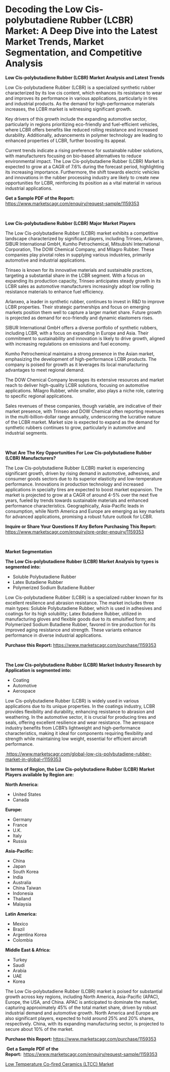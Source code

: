 <p><h1>Decoding the Low Cis-polybutadiene Rubber (LCBR) Market: A Deep Dive into the Latest Market Trends, Market Segmentation, and Competitive Analysis</h1></p><p><strong>Low Cis-polybutadiene Rubber (LCBR) Market Analysis and Latest Trends</strong></p>
<p><p>Low Cis-polybutadiene Rubber (LCBR) is a specialized synthetic rubber characterized by its low cis content, which enhances its resistance to wear and improves its performance in various applications, particularly in tires and industrial products. As the demand for high-performance materials increases, the LCBR market is witnessing significant growth. </p><p>Key drivers of this growth include the expanding automotive sector, particularly in regions prioritizing eco-friendly and fuel-efficient vehicles, where LCBR offers benefits like reduced rolling resistance and increased durability. Additionally, advancements in polymer technology are leading to enhanced properties of LCBR, further boosting its appeal. </p><p>Current trends indicate a rising preference for sustainable rubber solutions, with manufacturers focusing on bio-based alternatives to reduce environmental impact. The Low Cis-polybutadiene Rubber (LCBR) Market is expected to grow at a CAGR of 7.6% during the forecast period, highlighting its increasing importance. Furthermore, the shift towards electric vehicles and innovations in the rubber processing industry are likely to create new opportunities for LCBR, reinforcing its position as a vital material in various industrial applications.</p></p>
<p><strong>Get a Sample PDF of the Report:&nbsp;</strong> <a href="https://www.marketscagr.com/enquiry/request-sample/1159353?utm_campaign=1868&utm_medium=2&utm_source=Github&utm_content=ia&utm_term=01022025&utm_id=low-cis-polybutadiene-rubber-lcbr">https://www.marketscagr.com/enquiry/request-sample/1159353</a></p>
<p>&nbsp;</p>
<p><strong>Low Cis-polybutadiene Rubber (LCBR) Major Market Players</strong></p>
<p><p>The Low Cis-polybutadiene Rubber (LCBR) market exhibits a competitive landscape characterized by significant players, including Trinseo, Arlanxeo, SIBUR International GmbH, Kumho Petrochemical, Mitsubishi International Corporation, The DOW Chemical Company, and Milagro Rubber. These companies play pivotal roles in supplying various industries, primarily automotive and industrial applications.</p><p>Trinseo is known for its innovative materials and sustainable practices, targeting a substantial share in the LCBR segment. With a focus on expanding its production capacity, Trinseo anticipates steady growth in its LCBR sales as automotive manufacturers increasingly adopt low rolling resistance materials to enhance fuel efficiency.</p><p>Arlanxeo, a leader in synthetic rubber, continues to invest in R&D to improve LCBR properties. Their strategic partnerships and focus on emerging markets position them well to capture a larger market share. Future growth is projected as demand for eco-friendly and dynamic elastomers rises.</p><p>SIBUR International GmbH offers a diverse portfolio of synthetic rubbers, including LCBR, with a focus on expanding in Europe and Asia. Their commitment to sustainability and innovation is likely to drive growth, aligned with increasing regulations on emissions and fuel economy.</p><p>Kumho Petrochemical maintains a strong presence in the Asian market, emphasizing the development of high-performance LCBR products. The company is poised for growth as it leverages its local manufacturing advantages to meet regional demand.</p><p>The DOW Chemical Company leverages its extensive resources and market reach to deliver high-quality LCBR solutions, focusing on automotive applications. Milagro Rubber, while smaller, also plays a niche role, catering to specific regional applications.</p><p>Sales revenues of these companies, though variable, are indicative of their market presence, with Trinseo and DOW Chemical often reporting revenues in the multi-billion-dollar range annually, underscoring the lucrative nature of the LCBR market. Market size is expected to expand as the demand for synthetic rubbers continues to grow, particularly in automotive and industrial segments.</p></p>
<p>&nbsp;</p>
<p><strong>What Are The Key Opportunities For Low Cis-polybutadiene Rubber (LCBR) Manufacturers?</strong></p>
<p><p>The Low Cis-polybutadiene Rubber (LCBR) market is experiencing significant growth, driven by rising demand in automotive, adhesives, and consumer goods sectors due to its superior elasticity and low-temperature performance. Innovations in production technology and increased applications in specialty tires are expected to boost market expansion. The market is projected to grow at a CAGR of around 4-5% over the next five years, fueled by trends towards sustainable materials and enhanced performance characteristics. Geographically, Asia-Pacific leads in consumption, while North America and Europe are emerging as key markets for advanced applications, promising a robust future outlook for LCBR.</p></p>
<p><strong>Inquire or Share Your Questions If Any Before Purchasing This Report:</strong> <a href="https://www.marketscagr.com/enquiry/pre-order-enquiry/1159353?utm_campaign=1868&utm_medium=2&utm_source=Github&utm_content=ia&utm_term=01022025&utm_id=low-cis-polybutadiene-rubber-lcbr">https://www.marketscagr.com/enquiry/pre-order-enquiry/1159353</a></p>
<p>&nbsp;</p>
<p><strong>Market Segmentation</strong></p>
<p><strong>The Low Cis-polybutadiene Rubber (LCBR) Market Analysis by types is segmented into:</strong></p>
<p><ul><li>Soluble Polybutadiene Rubber</li><li>Latex Butadiene Rubber</li><li>Polymerized Sodium Butadiene Rubber</li></ul></p>
<p><p>Low Cis-polybutadiene Rubber (LCBR) is a specialized rubber known for its excellent resilience and abrasion resistance. The market includes three main types: Soluble Polybutadiene Rubber, which is used in adhesives and coatings for its high solubility; Latex Butadiene Rubber, utilized in manufacturing gloves and flexible goods due to its emulsified form; and Polymerized Sodium Butadiene Rubber, favored in tire production for its improved aging resistance and strength. These variants enhance performance in diverse industrial applications.</p></p>
<p><strong>Purchase this Report:&nbsp;</strong><a href="https://www.marketscagr.com/purchase/1159353?utm_campaign=1868&utm_medium=2&utm_source=Github&utm_content=ia&utm_term=01022025&utm_id=low-cis-polybutadiene-rubber-lcbr">https://www.marketscagr.com/purchase/1159353</a></p>
<p>&nbsp;</p>
<p><strong>The Low Cis-polybutadiene Rubber (LCBR) Market Industry Research by Application is segmented into:</strong></p>
<p><ul><li>Coating</li><li>Automotive</li><li>Aerospace</li></ul></p>
<p><p>Low Cis-polybutadiene Rubber (LCBR) is widely used in various applications due to its unique properties. In the coatings industry, LCBR provides flexibility and durability, enhancing resistance to abrasion and weathering. In the automotive sector, it is crucial for producing tires and seals, offering excellent resilience and wear resistance. The aerospace industry benefits from LCBR’s lightweight and high-performance characteristics, making it ideal for components requiring flexibility and strength while maintaining low weight, essential for efficient aircraft performance.</p></p>
<p><a href="https://www.marketscagr.com/global-low-cis-polybutadiene-rubber-market-in-global-r1159353?utm_campaign=1868&utm_medium=2&utm_source=Github&utm_content=ia&utm_term=01022025&utm_id=low-cis-polybutadiene-rubber-lcbr">&nbsp;https://www.marketscagr.com/global-low-cis-polybutadiene-rubber-market-in-global-r1159353</a></p>
<p><strong>In terms of Region, the Low Cis-polybutadiene Rubber (LCBR) Market Players available by Region are:</strong></p>
<p>
    <p> <strong> North America: </strong>
        <ul>
            <li>United States</li>
            <li>Canada</li>
        </ul>
        </p> 
    <p> <strong> Europe: </strong>
        <ul>
            <li>Germany</li>
            <li>France</li>
            <li>U.K.</li>
            <li>Italy</li>
            <li>Russia</li>
        </ul>
        </p> 
    <p> <strong> Asia-Pacific: </strong>
        <ul>
            <li>China</li>
            <li>Japan</li>
            <li>South Korea</li>
            <li>India</li>
            <li>Australia</li>
            <li>China Taiwan</li>
            <li>Indonesia</li>
            <li>Thailand</li>
            <li>Malaysia</li>
        </ul>
        </p> 
    <p> <strong> Latin America: </strong>
        <ul>
            <li>Mexico</li>
            <li>Brazil</li>
            <li>Argentina Korea</li>
            <li>Colombia</li>
        </ul>
        </p> 
    <p> <strong> Middle East & Africa: </strong>
        <ul>
            <li>Turkey</li>
            <li>Saudi</li>
            <li>Arabia</li>
            <li>UAE</li>
            <li>Korea</li>
        </ul>
    </p>
    </p>
<p><p>The Low Cis-polybutadiene Rubber (LCBR) market is poised for substantial growth across key regions, including North America, Asia-Pacific (APAC), Europe, the USA, and China. APAC is anticipated to dominate the market, capturing approximately 45% of the total market share, driven by robust industrial demand and automotive growth. North America and Europe are also significant players, expected to hold around 25% and 20% shares, respectively. China, with its expanding manufacturing sector, is projected to secure about 10% of the market.</p></p>
<p><strong>Purchase this Report: </strong><a href="https://www.marketscagr.com/purchase/1159353?utm_campaign=1868&utm_medium=2&utm_source=Github&utm_content=ia&utm_term=01022025&utm_id=low-cis-polybutadiene-rubber-lcbr">https://www.marketscagr.com/purchase/1159353</a></p>
<p>&nbsp;<strong>Get a Sample PDF of the Report:&nbsp;&nbsp;</strong><a href="https://www.marketscagr.com/enquiry/request-sample/1159353?utm_campaign=1868&utm_medium=2&utm_source=Github&utm_content=ia&utm_term=01022025&utm_id=low-cis-polybutadiene-rubber-lcbr">https://www.marketscagr.com/enquiry/request-sample/1159353</a></p>
<p><strong></strong></p>
<p><p><a href="https://github.com/Krish2023na/Market-Research-Report-List-7/blob/main/low-temperature-co-fired-ceramics-ltcc-market.md?utm_campaign=1868&utm_medium=2&utm_source=Github&utm_content=ia&utm_term=01022025&utm_id=low-cis-polybutadiene-rubber-lcbr">Low Temperature Co-fired Ceramics (LTCC) Market</a></p></p>